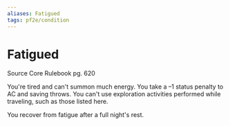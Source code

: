 ```yaml
---
aliases: Fatigued
tags: pf2e/condition
---
```


# Fatigued

Source Core Rulebook pg. 620

You're tired and can't summon much energy. You take a –1 status penalty to AC and saving throws. You can't use exploration activities performed while traveling, such as those listed here.

You recover from fatigue after a full night's rest.
